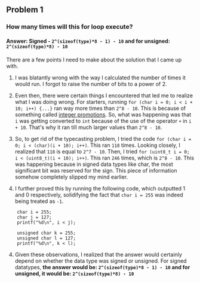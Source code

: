 
## Problem 1

### How many times will this for loop execute?
#### Answer: Signed - `2^(sizeof(type)*8 - 1) - 10` and for unsigned: `2^(sizeof(type)*8) - 10`

There are a few points I need to make about the solution that I came up with.


1. I was blatantly wrong with the way I calculated the number of times it would run. I forgot to raise the number of bits to a power of 2.


2. Even then, there were certain things I encountered that led me to realize what I was doing wrong. For starters, running `for (char i = 0; i < i + 10; i++) {...}` ran way more times than `2^8 - 10`. This is because of something called [integer promotions](https://www.geeksforgeeks.org/integer-promotions-in-c/). So, what was happening was that `i` was getting converted to `int` because of the use of the operator `+` in `i + 10`. That's why it ran till much larger values than `2^8 - 10`.


3. So, to get rid of the typecasting problem, I tried the code `for (char i = 0; i < (char)(i + 10); i++)`. This ran `118` times. Looking closely, I realized that `118` is equal to `2^7 - 10`. Then, I tried `for (uint8_t i = 0; i < (uint8_t)(i + 10); i++)`. This ran `246` times, which is `2^8 - 10`. This was happening because in signed data types like char, the most significant bit was reserved for the sign. This piece of information somehow completely slipped my mind earlier. 


4. I further proved this by running the following code, which outputted 1 and 0 respectively, solidifying the fact that `char i = 255` was indeed being treated as `-1`.

```
    char i = 255;
    char j = 127;
    printf("%d\n", i < j);
    
    unsigned char k = 255;
    unsigned char l = 127;
    printf("%d\n", k < l);
```



4. Given these observations, I realized that the answer would certainly depend on whether the data type was signed or unsigned. For signed datatypes, **the answer would be: `2^(sizeof(type)*8 - 1) - 10` and for unsigned, it would be: `2^(sizeof(type)*8) - 10`**


```python

```

